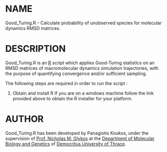 # **NAME**

Good_Turing.R - Calculate probability of unobserved species for molecular dynamics RMSD matrices.

# **DESCRIPTION**

Good_Turing.R is an [R](http://www.r-project.org/) script which applies Good-Turing statistics on an
RMSD matrices of macromolecular dynamics simulation trajectories, with the purpose of quantifying
convergence and/or sufficient sampling. 

The following steps are required in order to run the script :

1. Obtain and install R
    If you are on a windows machine follow the link provided above to obtain the R installer for your platform. 


# **AUTHOR**

Good_Turing.R has been developed by Panagiotis Koukos, under the supervision of 
[Prof. Nicholas M. Glykos](http://utopia.duth.gr/~glykos/) at the 
[Department of Molecular Biology and Genetics](http://mbg.duth.gr/index.en.shtml)
of [Democritus University of Thrace](http://www.duth.gr/index.en.sxhtml).
